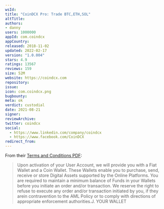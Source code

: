 ```yaml
---
wsId: 
title: "CoinDCX Pro: Trade BTC,ETH,SOL"
altTitle: 
authors:
- danny
users: 1000000
appId: com.coindcx
appCountry: 
released: 2018-11-02
updated: 2022-02-17
version: "1.0.004"
stars: 4.9
ratings: 13567
reviews: 159
size: 52M
website: https://coindcx.com
repository: 
issue: 
icon: com.coindcx.png
bugbounty: 
meta: ok
verdict: custodial
date: 2021-08-21
signer: 
reviewArchive:
twitter: coindcx
social:
  - https://www.linkedin.com/company/coindcx
  - https://www.facebook.com/CoinDCX
redirect_from:
---
```


From their [Terms and Conditions PDF](https://coindcx.com/assets/pdf/User%20Terms%20and%20Conditions.pdf):

> Upon activation of your User Account, we will provide you with a Fiat Wallet and a Coin Wallet. These Wallets enable you to purchase, send, receive or store Digital Assets supported by the Online Platforms. You are required to maintain a minimum balance of Funds in your Wallets before you initiate an order and/or transaction. We reserve the right to refuse to execute any order and/or transaction initiated by you,  if  they  arein  contravention  to  the  AML  Policy  or  to  comply  with  directions  of  appropriate enforcement authorities.J.  YOUR WALLET


